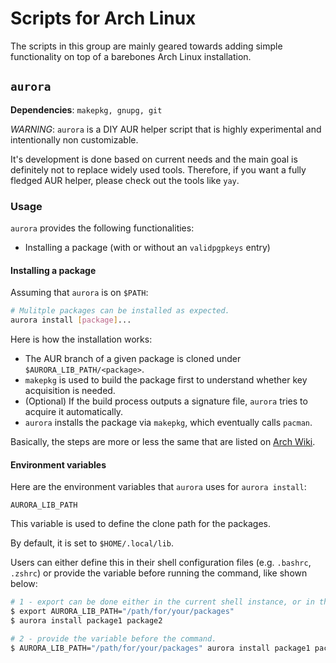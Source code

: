# Scripts for Arch Linux

The scripts in this group are mainly geared towards adding simple functionality on top of a barebones Arch Linux installation.

## `aurora`

**Dependencies**: `makepkg, gnupg, git`

_WARNING_: `aurora` is a DIY AUR helper script that is highly experimental and intentionally non customizable.

It's development is done based on current needs and the main goal is definitely not to replace widely used tools.
Therefore, if you want a fully fledged AUR helper, please check out the tools like `yay`.

### Usage

`aurora` provides the following functionalities:

- Installing a package (with or without an `validpgpkeys` entry)

#### Installing a package

Assuming that `aurora` is on `$PATH`:

```bash
# Mulitple packages can be installed as expected.
aurora install [package]...
```

Here is how the installation works:

- The AUR branch of a given package is cloned under `$AURORA_LIB_PATH/<package>`.
- `makepkg` is used to build the package first to understand whether key acquisition is needed.
- (Optional) If the build process outputs a signature file, `aurora` tries to acquire it automatically.
- `aurora` installs the package via `makepkg`, which eventually calls `pacman`.

Basically, the steps are more or less the same that are listed on [Arch Wiki](https://wiki.archlinux.org/title/Arch_User_Repository#Installing_and_upgrading_packages).

#### Environment variables

Here are the environment variables that `aurora` uses for `aurora install`:

`AURORA_LIB_PATH`

This variable is used to define the clone path for the packages.

By default, it is set to `$HOME/.local/lib`.

Users can either define this in their shell configuration files (e.g. `.bashrc`, `.zshrc`) or provide the variable before running the command, like shown below:

```bash
# 1 - export can be done either in the current shell instance, or in the configuration files.
$ export AURORA_LIB_PATH="/path/for/your/packages"
$ aurora install package1 package2

# 2 - provide the variable before the command.
$ AURORA_LIB_PATH="/path/for/your/packages" aurora install package1 package2
```
